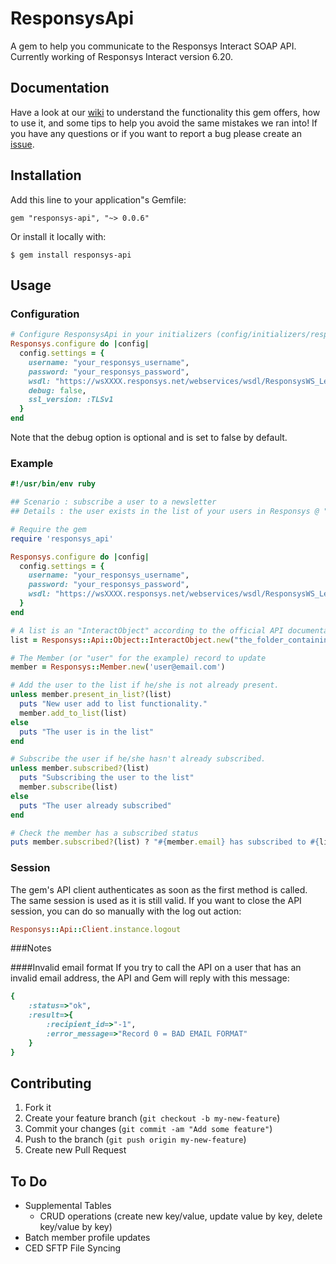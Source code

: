 # ResponsysApi

A gem to help you communicate to the Responsys Interact SOAP API. Currently working of Responsys Interact version 6.20.

## Documentation

Have a look at our [wiki](https://github.com/dandemeyere/responsys-api/wiki) to understand the functionality this gem offers, how  to use it, and some tips to help you avoid the same mistakes we ran into! If you have any questions or if you want to report a bug please create an [issue](https://github.com/dandemeyere/responsys-api/issues).

## Installation

Add this line to your application"s Gemfile:

    gem "responsys-api", "~> 0.0.6"

Or install it locally with:

    $ gem install responsys-api

## Usage
### Configuration

```ruby
# Configure ResponsysApi in your initializers (config/initializers/responsys_api.rb):
Responsys.configure do |config|
  config.settings = {
    username: "your_responsys_username",
    password: "your_responsys_password",
    wsdl: "https://wsXXXX.responsys.net/webservices/wsdl/ResponsysWS_Level1.wsdl",
    debug: false,
    ssl_version: :TLSv1
  }
end
```

Note that the debug option is optional and is set to false by default.

### Example
```ruby
#!/usr/bin/env ruby

## Scenario : subscribe a user to a newsletter
## Details : the user exists in the list of your users in Responsys @ "the_folder_containing_the_list/my_customers_list". He just decided to subscribe so let's update his status !

# Require the gem
require 'responsys_api'

Responsys.configure do |config|
  config.settings = {
    username: "your_responsys_username",
    password: "your_responsys_password",
    wsdl: "https://wsXXXX.responsys.net/webservices/wsdl/ResponsysWS_Level1.wsdl"
  }
end

# A list is an "InteractObject" according to the official API documentation
list = Responsys::Api::Object::InteractObject.new("the_folder_containing_the_list", "my_customers_list")

# The Member (or "user" for the example) record to update
member = Responsys::Member.new('user@email.com')

# Add the user to the list if he/she is not already present.
unless member.present_in_list?(list)
  puts "New user add to list functionality."
  member.add_to_list(list)
else
  puts "The user is in the list"
end

# Subscribe the user if he/she hasn't already subscribed.
unless member.subscribed?(list)
  puts "Subscribing the user to the list"
  member.subscribe(list)
else
  puts "The user already subscribed"
end

# Check the member has a subscribed status
puts member.subscribed?(list) ? "#{member.email} has subscribed to #{list.object_name}" : "An error ocurred"
```
### Session
The gem's API client authenticates as soon as the first method is called. The same session is used as it is still valid. If you want to close the API session, you can do so manually with the log out action:

```ruby
Responsys::Api::Client.instance.logout
```

###Notes

####Invalid email format
If you try to call the API on a user that has an invalid email address, the API and Gem will reply with this message:
```ruby
{
	:status=>"ok",
	:result=>{
		:recipient_id=>"-1",
		:error_message=>"Record 0 = BAD EMAIL FORMAT"
	}
}
```

## Contributing

1. Fork it
2. Create your feature branch (`git checkout -b my-new-feature`)
3. Commit your changes (`git commit -am "Add some feature"`)
4. Push to the branch (`git push origin my-new-feature`)
5. Create new Pull Request

## To Do
* Supplemental Tables
  * CRUD operations (create new key/value, update value by key, delete key/value by key)
* Batch member profile updates
* CED SFTP File Syncing
